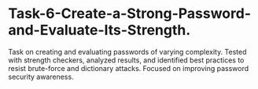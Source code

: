 # Task-6-Create-a-Strong-Password-and-Evaluate-Its-Strength.
Task on creating and evaluating passwords of varying complexity. Tested with strength checkers, analyzed results, and identified best practices to resist brute-force and dictionary attacks. Focused on improving password security awareness.
